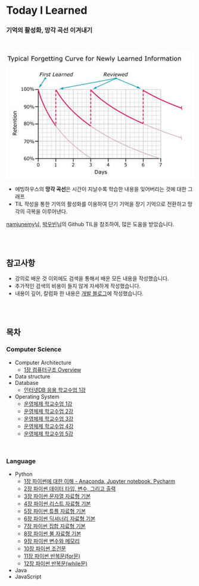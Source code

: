 # Today I Learned
### 기억의 활성화, 망각 곡선 이겨내기

<br>

<p align="center"><img src="img/Ebbinghaus_Graph.png"></img></p>

* 에빙하우스의 **망각 곡선**은 시간이 지날수록 학습한 내용을 잊어버리는 것에 대한 그래프
* TIL 작성을 통한 기억의 활성화를 이용하여 단기 기억을 장기 기억으로 전환하고 망각의 극복을 이루어낸다.

[namjunemy](https://github.com/namjunemy)님, [박우빈](https://github.com/wbluke)님의 Github TIL을 참조하여, 많은 도움을 받았습니다.

<br><br>

## 참고사항

* 강의로 배운 것 이외에도 검색을 통해서 배운 모든 내용을 작성했습니다.
* 추가적인 검색의 비용이 들지 않게 자세하게 작성했습니다.
* 내용이 깊어, 칼럼화 한 내용은 [개발 블로그](https://jae-yoon.tistory.com/)에 작성했습니다.

<br><br>


## 목차

### Computer Science

* Computer Architecture
  - [1장 컴퓨터구조 Overview](https://github.com/Shin-Jae-Yoon/TIL/blob/master/Computer%20Science/Computer%20Architecture/01_Computer_Architecture_Overview.md)
* Data structure
* Database
  - [인터넷DB 응용 학교수업 1강](https://github.com/Shin-Jae-Yoon/TIL/blob/master/Computer%20Science/Database/pukyong/2022.03.15.md)
* Operating System
  - [운영체제 학교수업 1강](https://github.com/Shin-Jae-Yoon/TIL/blob/master/Computer%20Science/Operating%20System/pukyong/2022.03.04(%EA%B8%88)%20-%201%EA%B0%95.md)
  - [운영체제 학교수업 2강](https://github.com/Shin-Jae-Yoon/TIL/blob/master/Computer%20Science/Operating%20System/pukyong/2022.03.10(%EB%AA%A9)%20-%202%EA%B0%95.md)
  - [운영체제 학교수업 3강](https://github.com/Shin-Jae-Yoon/TIL/blob/master/Computer%20Science/Operating%20System/pukyong/2022.03.11(%EA%B8%88)%20-%203%EA%B0%95.md)
  - [운영체제 학교수업 4강](https://github.com/Shin-Jae-Yoon/TIL/blob/master/Computer%20Science/Operating%20System/pukyong/2022.03.17(%EB%AA%A9)%20-%204%EA%B0%95.md)
  - [운영체제 학교수업 5강](https://github.com/Shin-Jae-Yoon/TIL/blob/master/Computer%20Science/Operating%20System/pukyong/2022.03.18(%EA%B8%88)%20-%205%EA%B0%95.md)

<br>

### Language

* Python
  - [1장 파이썬에 대한 이해 - Anaconda, Jupyter notebook, Pycharm](https://github.com/Shin-Jae-Yoon/TIL/tree/master/Language/Python/lecture/01_Python_intro.md)
  - [2장 파이썬 데이터 타입, 변수, 그리고 출력](https://github.com/Shin-Jae-Yoon/TIL/tree/master/Language/Python/lecture/02_Python_data_variable_print.md)
  - [3장 파이썬 문자열 자료형 기본](https://github.com/Shin-Jae-Yoon/TIL/tree/master/Language/Python/lecture/03_Python_string.md)
  - [4장 파이썬 리스트 자료형 기본](https://github.com/Shin-Jae-Yoon/TIL/tree/master/Language/Python/lecture/04_Python_list.md)
  - [5장 파이썬 튜플 자료형 기본](https://github.com/Shin-Jae-Yoon/TIL/tree/master/Language/Python/lecture/05_Python_tuple.md)
  - [6장 파이썬 딕셔너리 자료형 기본](https://github.com/Shin-Jae-Yoon/TIL/tree/master/Language/Python/lecture/06_Python_dictionary.md)
  - [7장 파이썬 집합 자료형 기본](https://github.com/Shin-Jae-Yoon/TIL/tree/master/Language/Python/lecture/07_Python_set.md)
  - [8장 파이썬 불 자료형 기본](https://github.com/Shin-Jae-Yoon/TIL/tree/master/Language/Python/lecture/08_Python_bool.md)
  - [9장 파이썬 변수와 메모리](https://github.com/Shin-Jae-Yoon/TIL/tree/master/Language/Python/lecture/09_Python_variable.md)
  - [10장 파이썬 조건문](https://github.com/Shin-Jae-Yoon/TIL/tree/master/Language/Python/lecture/10_Python_condition.md)
  - [11장 파이썬 반복문(for문)](https://github.com/Shin-Jae-Yoon/TIL/tree/master/Language/Python/lecture/11_Python_for.md)
  - [12장 파이썬 반복문(while문)](https://github.com/Shin-Jae-Yoon/TIL/tree/master/Language/Python/lecture/12_Python_while.md)
* Java
* JavaScript